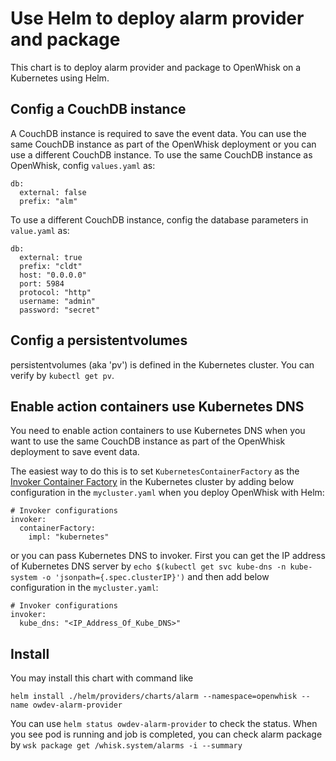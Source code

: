 <!--
#
# Licensed to the Apache Software Foundation (ASF) under one or more
# contributor license agreements.  See the NOTICE file distributed with
# this work for additional information regarding copyright ownership.
# The ASF licenses this file to You under the Apache License, Version 2.0
# (the "License"); you may not use this file except in compliance with
# the License.  You may obtain a copy of the License at
#
#     http://www.apache.org/licenses/LICENSE-2.0
#
# Unless required by applicable law or agreed to in writing, software
# distributed under the License is distributed on an "AS IS" BASIS,
# WITHOUT WARRANTIES OR CONDITIONS OF ANY KIND, either express or implied.
# See the License for the specific language governing permissions and
# limitations under the License.
#
-->

# Use Helm to deploy alarm provider and package

This chart is to deploy alarm provider and package to OpenWhisk on a Kubernetes using Helm.

## Config a CouchDB instance

A CouchDB instance is required to save the event data. You can use the same CouchDB instance as part of the OpenWhisk deployment or you can use a different CouchDB instance. To use the same CouchDB instance as OpenWhisk, config `values.yaml` as:
```
db:
  external: false
  prefix: "alm"
```
To use a different CouchDB instance, config the database parameters in `value.yaml` as:
```
db:
  external: true
  prefix: "cldt"
  host: "0.0.0.0"
  port: 5984
  protocol: "http"
  username: "admin"
  password: "secret"
```

## Config a persistentvolumes
persistentvolumes (aka 'pv') is defined in the Kubernetes cluster. You can verify by `kubectl get pv`.

## Enable action containers use Kubernetes DNS
You need to enable action containers to use Kubernetes DNS when you want to use the same CouchDB instance as part of the OpenWhisk deployment to save event data.

The easiest way to do this is to set `KubernetesContainerFactory` as the [Invoker Container Factory](https://github.com/apache/incubator-openwhisk-deploy-kube/blob/master/docs/configurationChoices.md#invoker-container-factory) in the Kubernetes cluster by adding below configuration in the `mycluster.yaml` when you deploy OpenWhisk with Helm:
```
# Invoker configurations
invoker:
  containerFactory:
    impl: "kubernetes"
```
or you can pass Kubernetes DNS to invoker. First you can get the IP address of Kubernetes DNS server by `echo $(kubectl get svc kube-dns -n kube-system -o 'jsonpath={.spec.clusterIP}')` and then add below configuration in the `mycluster.yaml`:
```
# Invoker configurations
invoker:
  kube_dns: "<IP_Address_Of_Kube_DNS>"
```

## Install

You may install this chart with command like
```
helm install ./helm/providers/charts/alarm --namespace=openwhisk --name owdev-alarm-provider
```

You can use `helm status owdev-alarm-provider` to check the status. When you see pod is running and job is completed, you can check alarm package by `wsk package get /whisk.system/alarms -i --summary`
